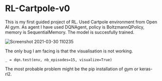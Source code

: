# RL-Cartpole-v0

This is my first guided project of RL. Used Cartpole environment from Open AI gym. As agent I have used DQNAgent, policy is BoltzmannQPolicy, memory is SequentialMemory. The model is succesfully trained. 

![Screenshot 2021-03-30 110235](https://user-images.githubusercontent.com/44130583/112939197-ad885d00-9148-11eb-8e33-1f67686b8159.png)

The only bug I am facing is that the visualisation is not working.

    _ = dqn.test(env, nb_episodes=15, visualize=True)
    
The most probable problem might be the pip installation of gym or keras-rl2.
